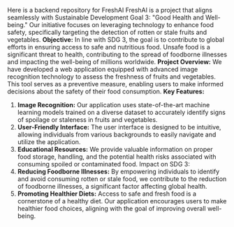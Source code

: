 Here is a backend repository for FreshAI
FreshAI is a project that aligns seamlessly with Sustainable Development Goal 3: "Good Health and Well-being." Our initiative focuses on leveraging technology to enhance food safety, specifically targeting the detection of rotten or stale fruits and vegetables.
**Objective:**
In line with SDG 3, the goal is to contribute to global efforts in ensuring access to safe and nutritious food. Unsafe food is a significant threat to health, contributing to the spread of foodborne illnesses and impacting the well-being of millions worldwide.
**Project Overview:**
We have developed a web application equipped with advanced image recognition technology to assess the freshness of fruits and vegetables. This tool serves as a preventive measure, enabling users to make informed decisions about the safety of their food consumption.
**Key Features:**
1. **Image Recognition:** Our application uses state-of-the-art machine learning models trained on a diverse dataset to accurately identify signs of spoilage or staleness in fruits and vegetables.
2. **User-Friendly Interface:** The user interface is designed to be intuitive, allowing individuals from various backgrounds to easily navigate and utilize the application.
3. **Educational Resources:** We provide valuable information on proper food storage, handling, and the potential health risks associated with consuming spoiled or contaminated food.
Impact on SDG 3:
1. **Reducing Foodborne Illnesses:** By empowering individuals to identify and avoid consuming rotten or stale food, we contribute to the reduction of foodborne illnesses, a significant factor affecting global health.
2. **Promoting Healthier Diets:** Access to safe and fresh food is a cornerstone of a healthy diet. Our application encourages users to make healthier food choices, aligning with the goal of improving overall well-being.
